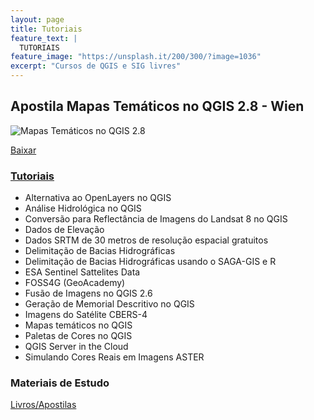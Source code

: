 ```yaml
---
layout: page
title: Tutoriais
feature_text: |
  TUTORIAIS
feature_image: "https://unsplash.it/200/300/?image=1036"
excerpt: "Cursos de QGIS e SIG livres"
---
```

## Apostila Mapas Temáticos no QGIS 2.8 - Wien
![Mapas Temáticos no QGIS 2.8](https://github.com/geosaber/r4geo/raw/gh-pages/img/Capa2.png)

[Baixar](https://github.com/geosaber/r4geo/raw/gh-pages/docs/Mapas-Tematicos-QGIS-2.8.pdf)

### [Tutoriais](https://sites.google.com/site/geosaber)
- Alternativa ao OpenLayers no QGIS
- Análise Hidrológica no QGIS
- Conversão para Reflectância de Imagens do Landsat 8 no QGIS
- Dados de Elevação
- Dados SRTM de 30 metros de resolução espacial gratuitos
- Delimitação de Bacias Hidrográficas
- Delimitação de Bacias Hidrográficas usando o SAGA-GIS e R
- ESA Sentinel Sattelites Data
- FOSS4G (GeoAcademy)
- Fusão de Imagens no QGIS 2.6
- Geração de Memorial Descritivo no QGIS
- Imagens do Satélite CBERS-4
- Mapas temáticos no QGIS
- Paletas de Cores no QGIS
- QGIS Server in the Cloud
- Simulando Cores Reais em Imagens ASTER

### Materiais de Estudo
[Livros/Apostilas](https://sites.google.com/site/geosaber/Livros)
